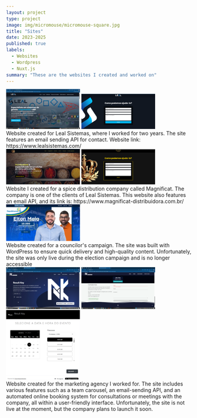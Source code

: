 ```yaml
---
layout: project
type: project
image: img/micromouse/micromouse-square.jpg
title: "Sites"
date: 2023-2025
published: true
labels:
  - Websites
  - Wordpress
  - Nuxt.js
summary: "These are the websites I created and worked on"
---
```


<div class="text-center p-4">
  <img width="200px" src="../img/SiteLeal.png" class="img-thumbnail" >
  <img width="200px" src="../img/SiteLealEmail.png" class="img-thumbnail" >
</div>
  Website created for Leal Sistemas, where I worked for two years. The site features an email sending API for contact. Website link: https://www.lealsistemas.com/
<div class="text-center p-4">
  <img width="200px" src="../img/Site.png" class="img-thumbnail" >
  <img width="200px" src="../img/SiteMagnificatEmail.png" class="img-thumbnail" >
</div>
  Website I created for a spice distribution company called Magnificat. The company is one of the clients of Leal Sistemas. This website also features an email API, and its link is: https://www.magnificat-distribuidora.com.br/
 <div class="text-center p-4">
  <img width="200px" src="../img/SiteEltonMaia.png" class="img-thumbnail" >
</div>
  Website created for a councilor's campaign. The site was built with WordPress to ensure quick delivery and high-quality content. Unfortunately, the site was only live during the election campaign and is no longer accessible
<div class="text-center p-4">
  <img width="200px" src="../img/SiteRK.png" class="img-thumbnail" >
  <img width="200px" src="../img/SiteRKEmail.png" class="img-thumbnail" >
  <img width="200px" src="../img/SiteRKAgendamento.png" class="img-thumbnail" >
</div>
  Website created for the marketing agency I worked for. The site includes various features such as a team carousel, an email-sending API, and an automated online booking system for consultations or meetings with the company, all within a user-friendly interface. Unfortunately, the site is not live at the moment, but the company plans to launch it soon.
